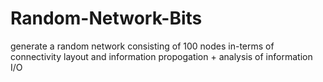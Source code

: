 # Random-Network-Bits
generate a random network consisting of 100 nodes in-terms of connectivity layout and information propogation + analysis of information I/O 
